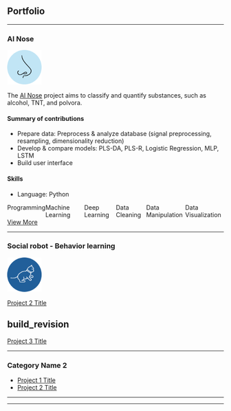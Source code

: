 ## Portfolio

---

### AI Nose
<img src="images/nose_draw.svg?raw=true" width="80" height="80"/>

The [AI Nose](sample_page.md) project aims to classify and quantify substances, such as alcohol, TNT, and polvora.

#### Summary of contributions
- Prepare data: Preprocess & analyze database (signal preprocessing, resampling, dimensionality reduction)
- Develop & compare models: PLS-DA, PLS-R, Logistic Regression, MLP, LSTM
- Build user interface

#### Skills
- Language: Python

<div class="container" style="display: flex;
    flex-direction: row;">

  <div class="item">
    Programming
  </div>

  <div class="item">
    Machine Learning
  </div>

  <div class="item">
    Deep Learning
  </div>

  <div class="item">
    Data Cleaning
  </div>

  <div class="item">
    Data Manipulation 
  </div>


  <div class="item">
    Data Visualization
  </div>
</div>

<link rel="stylesheet" href="https://cdnjs.cloudflare.com/ajax/libs/font-awesome/6.2.0/css/all.min.css">


<a href="https://github.com/KarolayDeLaCruz/Github-example" class="button">
View More
<i class="fas fa-long-arrow-right"></i>
</a>

---
### Social robot - Behavior learning
<img src="images/cat_draw.svg?raw=true" width="80" height="80"/>

[Project 2 Title](/pdf/sample_presentation.pdf)

build_revision
---
[Project 3 Title](http://example.com/)


---

### Category Name 2

- [Project 1 Title](http://example.com/)
- [Project 2 Title](http://example.com/)


---




---
<!-- Remove above link if you don't want to attibute -->
